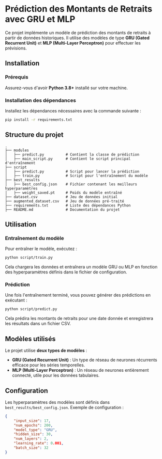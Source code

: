 # Prédiction des Montants de Retraits avec GRU et MLP

Ce projet implémente un modèle de prédiction des montants de retraits à partir de données historiques. Il utilise des modèles de type **GRU (Gated Recurrent Unit)** et **MLP (Multi-Layer Perceptron)** pour effectuer les prévisions.

## Installation

### Prérequis
Assurez-vous d'avoir **Python 3.8+** installé sur votre machine.

### Installation des dépendances
Installez les dépendances nécessaires avec la commande suivante :

```bash
pip install -r requirements.txt
```

## Structure du projet

```
.
├── modules
│   ├── predict.py          # Contient la classe de prédiction
│   ├── main_script.py      # Contient le script principal d'entraînement
├── script
│   ├── predict.py          # Script pour lancer la prédiction
│   ├── train.py            # Script pour l'entraînement du modèle
├── best_results
│   ├── best_config.json    # Fichier contenant les meilleurs hyperparamètres
│   ├── weight_saved.pt     # Poids du modèle entraîné
├── dataset.csv             # Jeu de données initial
├── augmented_dataset.csv   # Jeu de données pré-traité
├── requirements.txt        # Liste des dépendances Python
├── README.md               # Documentation du projet
```

## Utilisation

### Entraînement du modèle
Pour entraîner le modèle, exécutez :

```bash
python script/train.py
```

Cela chargera les données et entraînera un modèle GRU ou MLP en fonction des hyperparamètres définis dans le fichier de configuration.

### Prédiction
Une fois l'entraînement terminé, vous pouvez générer des prédictions en exécutant :

```bash
python script/predict.py
```

Cela prédira les montants de retraits pour une date donnée et enregistrera les résultats dans un fichier CSV.

## Modèles utilisés
Le projet utilise **deux types de modèles** :
- **GRU (Gated Recurrent Unit)** : Un type de réseau de neurones récurrents efficace pour les séries temporelles.
- **MLP (Multi-Layer Perceptron)** : Un réseau de neurones entièrement connecté, utile pour les données tabulaires.

## Configuration
Les hyperparamètres des modèles sont définis dans `best_results/best_config.json`. Exemple de configuration :

```json
{
    "input_size": 17,
    "num_epochs": 200,
    "model_type": "GRU",
    "hidden_size": 30,
    "num_layers": 2,
    "learning_rate": 0.001,
    "batch_size": 32
}
```



